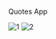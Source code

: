 Quotes App

![1](https://user-images.githubusercontent.com/87164152/149788822-37e4439e-aaef-42c1-bfcd-cf06af461de9.png)
![2](https://user-images.githubusercontent.com/87164152/149788830-34dba535-795e-478b-a936-f05cce493e6b.png)
